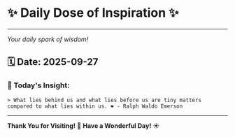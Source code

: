# ✨ Daily Dose of Inspiration ✨

--- 

_Your daily spark of wisdom!_

## 🗓️ Date: **2025-09-27**

### 💬 Today's Insight:
```
> What lies behind us and what lies before us are tiny matters compared to what lies within us. ❤️ - Ralph Waldo Emerson
```

--- 

**Thank You for Visiting!** 🙏
**Have a Wonderful Day!** ☀️
